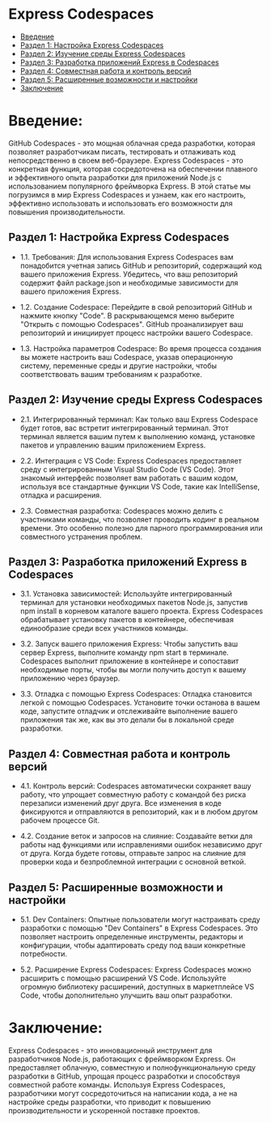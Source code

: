 # Express Codespaces

- [Введение](#введение)
- [Раздел 1: Настройка Express Codespaces](#раздел-1-настройка-express-codespaces)
- [Раздел 2: Изучение среды Express Codespaces](#раздел-2-изучение-среды-express-codespaces)
- [Раздел 3: Разработка приложений Express в Codespaces](#раздел-3-разработка-приложений-express-в-codespaces)
- [Раздел 4: Совместная работа и контроль версий](#раздел-4-совместная-работа-и-контроль-версий)
- [Раздел 5: Расширенные возможности и настройки](#раздел-5-расширенные-возможности-и-настройки)
- [Заключение](#заключение)

# Введение:

GitHub Codespaces - это мощная облачная среда разработки, которая позволяет разработчикам писать, тестировать и отлаживать код непосредственно в своем веб-браузере. Express Codespaces - это конкретная функция, которая сосредоточена на обеспечении плавного и эффективного опыта разработки для приложений Node.js с использованием популярного фреймворка Express. В этой статье мы погрузимся в мир Express Codespaces и узнаем, как его настроить, эффективно использовать и использовать его возможности для повышения производительности.

## Раздел 1: Настройка Express Codespaces

- 1.1. Требования:
Для использования Express Codespaces вам понадобится учетная запись GitHub и репозиторий, содержащий код вашего приложения Express. Убедитесь, что ваш репозиторий содержит файл package.json и необходимые зависимости для вашего приложения Express.

- 1.2. Создание Codespace:
Перейдите в свой репозиторий GitHub и нажмите кнопку "Code". В раскрывающемся меню выберите "Открыть с помощью Codespaces". GitHub проанализирует ваш репозиторий и инициирует процесс настройки вашего Codespace.

- 1.3. Настройка параметров Codespace:
Во время процесса создания вы можете настроить ваш Codespace, указав операционную систему, переменные среды и другие настройки, чтобы соответствовать вашим требованиям к разработке.

## Раздел 2: Изучение среды Express Codespaces

- 2.1. Интегрированный терминал:
Как только ваш Express Codespace будет готов, вас встретит интегрированный терминал. Этот терминал является вашим путем к выполнению команд, установке пакетов и управлению вашим приложением Express.

- 2.2. Интеграция с VS Code:
Express Codespaces предоставляет среду с интегрированным Visual Studio Code (VS Code). Этот знакомый интерфейс позволяет вам работать с вашим кодом, используя все стандартные функции VS Code, такие как IntelliSense, отладка и расширения.

- 2.3. Совместная разработка:
Codespaces можно делить с участниками команды, что позволяет проводить кодинг в реальном времени. Это особенно полезно для парного программирования или совместного устранения проблем.

## Раздел 3: Разработка приложений Express в Codespaces

- 3.1. Установка зависимостей:
Используйте интегрированный терминал для установки необходимых пакетов Node.js, запустив npm install в корневом каталоге вашего проекта. Express Codespaces обрабатывает установку пакетов в контейнере, обеспечивая единообразие среди всех участников команды.

- 3.2. Запуск вашего приложения Express:
Чтобы запустить ваш сервер Express, выполните команду npm start в терминале. Codespaces выполнит приложение в контейнере и сопоставит необходимые порты, чтобы вы могли получить доступ к вашему приложению через браузер.

- 3.3. Отладка с помощью Express Codespaces:
Отладка становится легкой с помощью Codespaces. Установите точки останова в вашем коде, запустите отладчик и отслеживайте выполнение вашего приложения так же, как вы это делали бы в локальной среде разработки.

## Раздел 4: Совместная работа и контроль версий

- 4.1. Контроль версий:
Codespaces автоматически сохраняет вашу работу, что упрощает совместную работу с командой без риска перезаписи изменений друг друга. Все изменения в коде фиксируются и отправляются в репозиторий, как и в любом другом рабочем процессе Git.

- 4.2. Создание веток и запросов на слияние:
Создавайте ветки для работы над функциями или исправлениями ошибок независимо друг от друга. Когда будете готовы, отправьте запрос на слияние для проверки кода и безпроблемной интеграции с основной веткой.



## Раздел 5: Расширенные возможности и настройки

- 5.1. Dev Containers:
Опытные пользователи могут настраивать среду разработки с помощью "Dev Containers" в Express Codespaces. Это позволяет настроить определенные инструменты, редакторы и конфигурации, чтобы адаптировать среду под ваши конкретные потребности.

- 5.2. Расширение Express Codespaces:
Express Codespaces можно расширить с помощью расширений VS Code. Используйте огромную библиотеку расширений, доступных в маркетплейсе VS Code, чтобы дополнительно улучшить ваш опыт разработки.

# Заключение:

Express Codespaces - это инновационный инструмент для разработчиков Node.js, работающих с фреймворком Express. Он предоставляет облачную, совместную и полнофункциональную среду разработки в GitHub, упрощая процесс разработки и способствуя совместной работе команды. Используя Express Codespaces, разработчики могут сосредоточиться на написании кода, а не на настройке среды разработки, что приводит к повышению производительности и ускоренной поставке проектов.